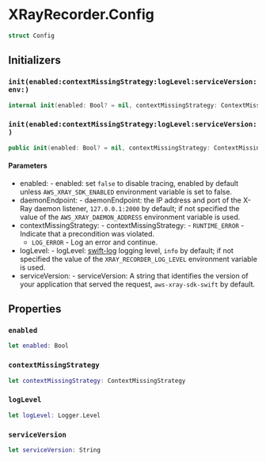 # XRayRecorder.Config

``` swift
struct Config
```

## Initializers

### `init(enabled:​contextMissingStrategy:​logLevel:​serviceVersion:​env:​)`

``` swift
internal init(enabled:​ Bool? = nil, contextMissingStrategy:​ ContextMissingStrategy? = nil, logLevel:​ Logger.Level? = nil, serviceVersion:​ String? = nil, env:​ (String) -> String?)
```

### `init(enabled:​contextMissingStrategy:​logLevel:​serviceVersion:​)`

``` swift
public init(enabled:​ Bool? = nil, contextMissingStrategy:​ ContextMissingStrategy? = nil, logLevel:​ Logger.Level? = nil, serviceVersion:​ String? = nil)
```

#### Parameters

  - enabled:​ - enabled:​ set `false` to disable tracing, enabled by default unless `AWS_XRAY_SDK_ENABLED` environment variable is set to false.
  - daemonEndpoint:​ - daemonEndpoint:​ the IP address and port of the X-Ray daemon listener, `127.0.0.1:​2000` by default; if not specified the value of the `AWS_XRAY_DAEMON_ADDRESS` environment variable is used.
  - contextMissingStrategy:​ - contextMissingStrategy:​   - `RUNTIME_ERROR` - Indicate that a precondition was violated.
      - `LOG_ERROR` - Log an error and continue.
  - logLevel:​ - logLevel:​ [swift-log](https:​//github.com/apple/swift-log) logging level, `info` by default; if not specified the value of the `XRAY_RECORDER_LOG_LEVEL` environment variable is used.
  - serviceVersion:​ - serviceVersion:​ A string that identifies the version of your application that served the request, `aws-xray-sdk-swift` by default.

## Properties

### `enabled`

``` swift
let enabled:​ Bool
```

### `contextMissingStrategy`

``` swift
let contextMissingStrategy:​ ContextMissingStrategy
```

### `logLevel`

``` swift
let logLevel:​ Logger.Level
```

### `serviceVersion`

``` swift
let serviceVersion:​ String
```
